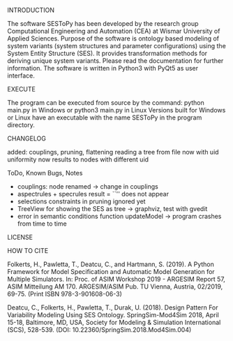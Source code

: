 INTRODUCTION

The software SESToPy has been developed by the research group Computational
Engineering and Automation (CEA) at Wismar University of Applied Sciences.
Purpose of the software is ontology based modeling of system variants
(system structures and parameter configurations) using the
System Entity Structure (SES). It provides transformation methods for
deriving unique system variants.
Please read the documentation for further information.
The software is written in Python3 with PyQt5 as user interface.

EXECUTE

The program can be executed from source by the command:
python main.py      in Windows or
python3 main.py     in Linux
Versions built for Windows or Linux have an executable with the name
SESToPy
in the program directory.

CHANGELOG

added: couplings, pruning, flattening
reading a tree from file now with uid
uniformity now results to nodes with different uid

ToDo, Known Bugs, Notes
- couplings: node renamed -> change in couplings
- aspectrules + specrules result = ``'' does not appear
- selections constraints in pruning ignored yet
- TreeView for showing the SES as tree -> graphviz, test with gvedit
- error in semantic conditions function updateModel -> program crashes from time to time

LICENSE


HOW TO CITE

Folkerts, H., Pawletta, T., Deatcu, C., and Hartmann, S. (2019). A Python Framework for
Model Specification and Automatic Model Generation for Multiple Simulators. In: Proc. of
ASIM Workshop 2019 - ARGESIM Report 57, ASIM Mitteilung AM 170. ARGESIM/ASIM Pub.
TU Vienna, Austria, 02/2019, 69-75. (Print ISBN 978-3-901608-06-3)

Deatcu, C., Folkerts, H., Pawletta, T., Durak, U. (2018). Design Pattern For Variability
Modeling Using SES Ontology. SpringSim-Mod4Sim 2018, April 15-18, Baltimore, MD, USA,
Society for Modeling & Simulation International (SCS), 528-539.
(DOI: 10.22360/SpringSim.2018.Mod4Sim.004) 

